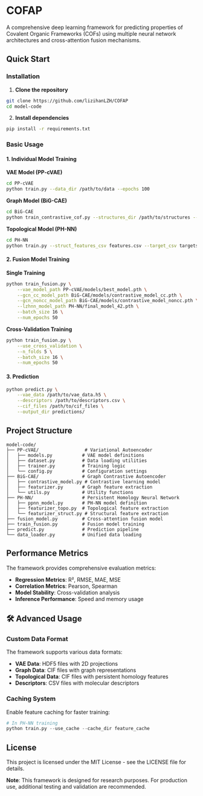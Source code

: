 # COFAP

A comprehensive deep learning framework for predicting properties of Covalent Organic Frameworks (COFs) using multiple neural network architectures and cross-attention fusion mechanisms.

##  Quick Start

### Installation

1. **Clone the repository**
```bash
git clone https://github.com/lizihanLZH/COFAP
cd model-code
```

2. **Install dependencies**
```bash
pip install -r requirements.txt
```

### Basic Usage

#### 1. Individual Model Training

**VAE Model (PP-cVAE)**
```bash
cd PP-cVAE
python train.py --data_dir /path/to/data --epochs 100
```

**Graph Model (BiG-CAE)**
```bash
cd BiG-CAE
python train_contrastive_cof.py --structures_dir /path/to/structures --labels_csv labels.csv
```

**Topological Model (PH-NN)**
```bash
cd PH-NN
python train.py --struct_features_csv features.csv --target_csv targets.csv --cif_dir /path/to/cif
```

#### 2. Fusion Model Training

**Single Training**
```bash
python train_fusion.py \
    --vae_model_path PP-cVAE/models/best_model.pth \
    --gcn_cc_model_path BiG-CAE/models/contrastive_model_cc.pth \
    --gcn_noncc_model_path BiG-CAE/models/contrastive_model_noncc.pth \
    --lzhnn_model_path PH-NN/final_model_42.pth \
    --batch_size 16 \
    --num_epochs 50
```

**Cross-Validation Training**
```bash
python train_fusion.py \
    --use_cross_validation \
    --n_folds 5 \
    --batch_size 16 \
    --num_epochs 50
```

#### 3. Prediction

```bash
python predict.py \
    --vae_data /path/to/vae_data.h5 \
    --descriptors /path/to/descriptors.csv \
    --cif_files /path/to/cif_files \
    --output_dir predictions/
```



##  Project Structure

```
model-code/
├── PP-cVAE/                 # Variational Autoencoder
│   ├── models.py           # VAE model definitions
│   ├── dataset.py          # Data loading utilities
│   ├── trainer.py          # Training logic
│   └── config.py           # Configuration settings
├── BiG-CAE/                # Graph Contrastive Autoencoder
│   ├── contrastive_model.py # Contrastive learning model
│   ├── featurizer.py       # Graph feature extraction
│   └── utils.py            # Utility functions
├── PH-NN/                  # Persistent Homology Neural Network
│   ├── ppnn_model.py       # PH-NN model definition
│   ├── featurizer_topo.py  # Topological feature extraction
│   └── featurizer_struct.py # Structural feature extraction
├── fusion_model.py         # Cross-attention fusion model
├── train_fusion.py         # Fusion model training
├── predict.py              # Prediction pipeline
└── data_loader.py          # Unified data loading
```


##  Performance Metrics

The framework provides comprehensive evaluation metrics:

- **Regression Metrics**: R², RMSE, MAE, MSE
- **Correlation Metrics**: Pearson, Spearman
- **Model Stability**: Cross-validation analysis
- **Inference Performance**: Speed and memory usage

## 🛠️ Advanced Usage

### Custom Data Format

The framework supports various data formats:

- **VAE Data**: HDF5 files with 2D projections
- **Graph Data**: CIF files with graph representations
- **Topological Data**: CIF files with persistent homology features
- **Descriptors**: CSV files with molecular descriptors

### Caching System

Enable feature caching for faster training:

```python
# In PH-NN training
python train.py --use_cache --cache_dir feature_cache
```


##  License

This project is licensed under the MIT License - see the LICENSE file for details.



**Note**: This framework is designed for research purposes. For production use, additional testing and validation are recommended.

